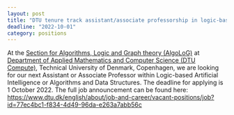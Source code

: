 ```yaml
---
layout: post
title: "DTU tenure track assistant/associate professorship in logic-based AI or algorithms and data structures"
deadline: "2022-10-01"
category: positions
---
```

At the
[Section for Algorithms, Logic and Graph theory (AlgoLoG)](https://www.compute.dtu.dk/english/research/research-sections/algolog)
at
[Department of Applied Mathematics and Computer Science (DTU Compute)](https://www.compute.dtu.dk/english),
Technical University of Denmark, Copenhagen, we are looking for our next
Assistant or Associate Professor within Logic-based Artificial Intelligence or
Algorithms and Data Structures. The deadline  for applying is 1 October 2022.
The full job announcement can be found here:  
<https://www.dtu.dk/english/about/job-and-career/vacant-positions/job?id=77ec4bc1-f834-4d49-96da-e263a7abb56c>
